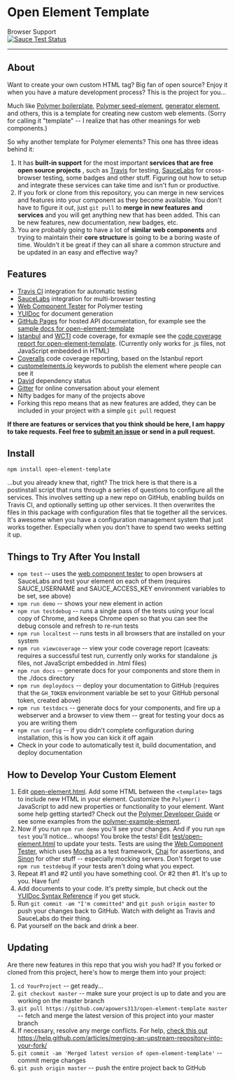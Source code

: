 
# Open Element Template

Browser Support<br>
[![Sauce Test Status](https://saucelabs.com/browser-matrix/apowers313.svg)](https://saucelabs.com/u/apowers313)

---------------------------------------

## About
Want to create your own custom HTML tag? Big fan of open source? Enjoy it when you have a mature development process? This is the project for you...

Much like [Polymer boilerplate](https://github.com/webcomponents/polymer-boilerplate), [Polymer seed-element](https://github.com/polymerelements/seed-element), [generator element](https://github.com/webcomponents/generator-element), and others, this is a template for creating new custom web elements. (Sorry for calling it "template" -- I realize that has other meanings for web components.)

So why another template for Polymer elements? This one has three ideas behind it:

1. It has __built-in support__ for the most important __services that are free open source projects__
, such as [Travis](https://travis-ci.org/) for testing, [SauceLabs](https://saucelabs.com/home) for cross-browser testing, some badges and other stuff. Figuring out how to setup and integrate these services can take time and isn't fun or productive.
2. If you fork or clone from this repository, you can merge in new services and features into your component as they become available. You don't have to figure it out, just `git pull` to __merge in new features and services__ and you will get anything new that has been added. This can be new features, new documentation, new badges, etc.
3. You are probably going to have a lot of __similar web components__ and trying to maintain their __core structure__ is going to be a boring waste of time. Wouldn't it be great if they can all share a common structure and be updated in an easy and effective way?

## Features
* [Travis CI](https://travis-ci.org/) integration for automatic testing
* [SauceLabs](https://saucelabs.com/home) integration for multi-browser testing
* [Web Component Tester](https://github.com/Polymer/web-component-tester) for Polymer testing
* [YUIDoc](http://yui.github.io/yuidoc/) for document generation
* [GitHub Pages](https://pages.github.com/) for hosted API documentation, for example see the [sample docs for open-element-template](http://apowers313.github.io/open-element-template/)
* [Istanbul](https://gotwarlost.github.io/istanbul/) and [WCTI](https://www.npmjs.com/package/web-component-tester-istanbul) code coverage, for exmaple see the [code coverage report for open-element-template](http://apowers313.github.io/open-element-template/coverage). (Currently only works for .js files, not JavaScript embedded in HTML)
* [Coveralls](https://coveralls.io/) code coverage reporting, based on the Istanbul report
* [customelements.io](https://customelements.io/) keywords to publish the element where people can see it
* [David](https://david-dm.org/) dependency status
* [Gitter](https://gitter.im) for online conversation about your element
* Nifty badges for many of the projects above
* Forking this repo means that as new features are added, they can be included in your project with a simple `git pull` request

__If there are features or services that you think should be here, I am happy to take requests. Feel free to [submit an issue](https://github.com/apowers313/open-element-template/issues) or send in a pull request.__ 

## Install

	npm install open-element-template

...but you already knew that, right? The trick here is that there is a postinstall script that runs through a series of questions to configure all the services. This involves setting up a new repo on GitHub, enabling builds on Travis CI, and optionally setting up other services. It then overwrites the files in this package with configuration files that tie together all the services. It's awesome when you have a configuration management system that just works together. Especially when you don't have to spend two weeks setting it up.

## Things to Try After You Install
* `npm test` -- uses the [web component tester](https://github.com/Polymer/web-component-tester) to open browsers at SauceLabs and test your element on each of them (requires SAUCE_USERNAME and SAUCE_ACCESS_KEY environment variables to be set, see above)
* `npm run demo` -- shows your new element in action
* `npm run testdebug` -- runs a single pass of the tests using your local copy of Chrome, and keeps Chrome open so that you can see the debug console and refresh to re-run tests
* `npm run localtest` -- runs tests in all browsers that are installed on your system
* `npm run viewcoverage` -- view your code coverage report (caveats: requires a successful test run, currently only works for standalone .js files, not JavaScript embedded in .html files)
* `npm run docs` -- generate docs for your components and store them in the ./docs directory
* `npm run deploydocs` -- deploy your documentation to GitHub (requires that the `GH_TOKEN` environment variable be set to your GitHub personal token, created above)
* `npm run testdocs` -- generate docs for your components, and fire up a webserver and a browser to view them -- great for testing your docs as you are writing them
* `npm run config` -- if you didn't complete configuration during installation, this is how you can kick it off again
* Check in your code to automatically test it, build documentation, and deploy documentation

## How to Develop Your Custom Element
1. Edit [open-element.html](open-element.html). Add some HTML between the `<template>` tags to include new HTML in your element. Customize the `Polymer()` JavaScript to add new properties or functionality to your element. Want some help getting started? Check out the [Polymer Developer Guide](https://www.polymer-project.org/1.0/docs/devguide/feature-overview.html) or see some examples from the [polymer-example-element](https://github.com/apowers313/polymer-example-element).
1. Now if you run `npm run demo` you'll see your changes. And if you run `npm test` you'll notice... whoops! You broke the tests! Edit [test/open-element.html](test/open-element.html) to update your tests. Tests are using the [Web Component Tester](https://github.com/Polymer/web-component-tester), which uses [Mocha](http://mochajs.org/) as a test framework, [Chai](http://chaijs.com/) for assertions, and [Sinon](http://sinonjs.org/) for other stuff -- especially mocking servers. Don't forget to use `npm run testdebug` if your tests aren't doing what you expect.
1. Repeat #1 and #2 until you have something cool. Or #2 then #1. It's up to you. Have fun!
1. Add documents to your code. It's pretty simple, but check out the [YUIDoc Syntax Reference](http://yui.github.io/yuidoc/syntax/) if you get stuck.
1. Run `git commit -am "I'm committed"` and `git push origin master` to push your changes back to GitHub. Watch with delight as Travis and SauceLabs do their thing.
1. Pat yourself on the back and drink a beer.

## Updating
Are there new features in this repo that you wish you had? If you forked or cloned from this project, here's how to merge them into your project:

1. `cd YourProject` -- get ready...
2. `git checkout master` -- make sure your project is up to date and you are working on the master branch
3. `git pull https://github.com/apowers313/open-element-template master` -- fetch and merge the latest version of this project into your master branch
4. If necessary, resolve any merge conflicts. For help, [check this out](https://help.github.com/articles/resolving-a-merge-conflict-from-the-command-line/)
https://help.github.com/articles/merging-an-upstream-repository-into-your-fork/
5. `git commit -am 'Merged latest version of open-element-template'` -- commit merge changes
6. `git push origin master` -- push the entire project back to GitHub